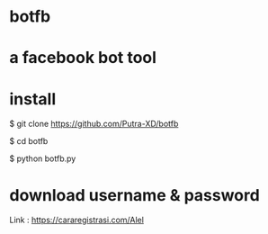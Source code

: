 # botfb
# a facebook bot tool
# install
$ git clone https://github.com/Putra-XD/botfb

$ cd botfb

$ python botfb.py

# download username & password

Link : https://cararegistrasi.com/Alel
